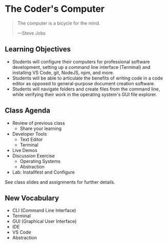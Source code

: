 # The Coder's Computer

> The computer is a bicycle for the mind.
>
> —Steve Jobs

## Learning Objectives

- Students will configure their computers for professional software development, setting up a command line interface (Terminal) and installing VS Code, git, NodeJS, npm, and more. 
- Students will be able to articulate the benefits of writing code in a code editor as opposed to general-purpose document creation software.
- Students will navigate folders and create files from the command line, while verifying their work in the operating system's GUI file explorer. 

## Class Agenda

- Review of previous class
  - Share your learning
- Developer Tools
  - Text Editor
  - Terminal
- Live Demos
- Discussion Exercise
  - Operating Systems
  - Abstraction
- Lab: Installfest and Configure

See class slides and assignments for further details.

## New Vocabulary

- CLI (Command Line Interface)
- Terminal
- GUI (Graphical User Interface)
- IDE
- VS Code
- Abstraction
